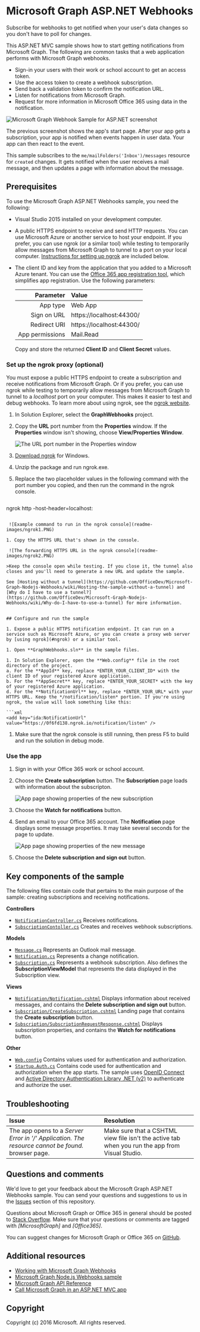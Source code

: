 # Microsoft Graph ASP.NET Webhooks

Subscribe for webhooks to get notified when your user's data changes so you don't have to poll for changes.

This ASP.NET MVC sample shows how to start getting notifications from Microsoft Graph. The following are common tasks that a web application performs with Microsoft Graph webhooks.

* Sign-in your users with their work or school account to get an access token.
* Use the access token to create a webhook subscription.
* Send back a validation token to confirm the notification URL.
* Listen for notifications from Microsoft Graph.
* Request for more information in Microsoft Office 365 using data in the notification.
  
![Microsoft Graph Webhook Sample for ASP.NET screenshot](/readme-images/Page1.PNG)

The previous screenshot shows the app's start page. After your app gets a subscription, your app is notified when events happen in user data. Your app can then react to the event.

This sample subscribes to the `me/mailFolders('Inbox')/messages` resource for `created` changes. It gets notified when the user receives a mail message, and then updates a page with information about the message. 

## Prerequisites

To use the Microsoft Graph ASP.NET Webhooks sample, you need the following:

* Visual Studio 2015 installed on your development computer. 

* A public HTTPS endpoint to receive and send HTTP requests. You can use Microsoft Azure or another service to host your endpoint. If you prefer, you can use ngrok (or a similar tool) while testing to temporarily allow messages from Microsoft Graph to tunnel to a port on your local computer. [Instructions for setting up ngrok](#ngrok) are included below.

* The client ID and key from the application that you added to a Microsoft Azure tenant. You can use the [Office 365 app registration tool](http://dev.office.com/app-registration), which simplifies app registration. Use the following parameters:

   |       Parameter | Value                    |
   |----------------:|:-------------------------|
   |        App type | Web App                  |
   |     Sign on URL | https://localhost:44300/ |
   |    Redirect URI | https://localhost:44300/ |
   | App permissions | Mail.Read                |
  
   Copy and store the returned **Client ID** and **Client Secret** values.


<a name="ngrok"></a>
### Set up the ngrok proxy (optional)

You must expose a public HTTPS endpoint to create a subscription and receive notifications from Microsoft Graph. Or if you prefer, you can use ngrok while testing to temporarily allow messages from Microsoft Graph to tunnel to a *localhost* port on your computer. This makes it easier to test and debug webhooks. To learn more about using ngrok, see the [ngrok website](https://ngrok.com/).  

1. In Solution Explorer, select the **GraphWebhooks** project.

1. Copy the **URL** port number from the **Properties** window.  If the **Properties** window isn't showing, choose **View/Properties Window**. 

	![The URL port number in the Properties window](readme-images/PortNumber.png)

1. [Download ngrok](https://ngrok.com/download) for Windows.  

1. Unzip the package and run ngrok.exe.

1. Replace the two *<port-number>* placeholder values in the following command with the port number you copied, and then run the command in the ngrok console.

   ```
ngrok http <port-number> -host-header=localhost:<port-number>
   ```

	![Example command to run in the ngrok console](readme-images/ngrok1.PNG)

1. Copy the HTTPS URL that's shown in the console. 

	![The forwarding HTTPS URL in the ngrok console](readme-images/ngrok2.PNG)

   >Keep the console open while testing. If you close it, the tunnel also closes and you'll need to generate a new URL and update the sample.

See [Hosting without a tunnel](https://github.com/OfficeDev/Microsoft-Graph-Nodejs-Webhooks/wiki/Hosting-the-sample-without-a-tunnel) and [Why do I have to use a tunnel?](https://github.com/OfficeDev/Microsoft-Graph-Nodejs-Webhooks/wiki/Why-do-I-have-to-use-a-tunnel) for more information.


## Configure and run the sample

1. Expose a public HTTPS notification endpoint. It can run on a service such as Microsoft Azure, or you can create a proxy web server by [using ngrok](#ngrok) or a similar tool.

1. Open **GraphWebhooks.sln** in the sample files. 

1. In Solution Explorer, open the **Web.config** file in the root directory of the project.  
   a. For the **AppId** key, replace *ENTER_YOUR_CLIENT_ID* with the client ID of your registered Azure application.  
   b. For the **AppSecret** key, replace *ENTER_YOUR_SECRET* with the key of your registered Azure application.  
   d. For the **NotificationUrl** key, replace *ENTER_YOUR_URL* with your HTTPS URL. Keep the */notification/listen* portion. If you're using ngrok, the value will look something like this:

   ```xml
<add key="ida:NotificationUrl" value="https://0f6fd138.ngrok.io/notification/listen" />
   ```

1. Make sure that the ngrok console is still running, then press F5 to build and run the solution in debug mode. 


### Use the app
 
1. Sign in with your Office 365 work or school account. 

1. Choose the **Create subscription** button. The **Subscription** page loads with information about the subscripton.

	![App page showing properties of the new subscription](readme-images/Page2.PNG)
	
1. Choose the **Watch for notifications** button.

1. Send an email to your Office 365 account. The **Notification** page displays some message properties. It may take several seconds for the page to update.
   
	![App page showing properties of the new message](readme-images/Page3.PNG)

1. Choose the **Delete subscription and sign out** button. 


## Key components of the sample

The following files contain code that pertains to the main purpose of the sample: creating subscriptions and receiving notifications.

**Controllers**  
- [```NotificationController.cs```](https://github.com/OfficeDev/Microsoft-Graph-ASPNET-Webhooks/blob/master/GraphWebhooks/Controllers/NotificationController.cs) Receives notifications.  
- [```SubscriptionContoller.cs```](https://github.com/OfficeDev/Microsoft-Graph-ASPNET-Webhooks/blob/master/GraphWebhooks/Controllers/SubscriptionController.cs) Creates and receives webhook subscriptions.
 
**Models**  
- [```Message.cs```](https://github.com/OfficeDev/Microsoft-Graph-ASPNET-Webhooks/blob/master/GraphWebhooks/Models/Message.cs) Represents an Outlook mail message. 
- [```Notification.cs```](https://github.com/OfficeDev/Microsoft-Graph-ASPNET-Webhooks/blob/master/GraphWebhooks/Models/Notification.cs) Represents a change notification. 
- [```Subscription.cs```](https://github.com/OfficeDev/Microsoft-Graph-ASPNET-Webhooks/blob/master/GraphWebhooks/Models/Subscription.cs) Represents a webhook subscription. Also defines the **SubscriptionViewModel** that represents the data displayed in the Subscription view. 

**Views**  
- [```Notification/Notification.cshtml```](https://github.com/OfficeDev/Microsoft-Graph-ASPNET-Webhooks/blob/master/GraphWebhooks/Views/Notification/Notification.cshtml) Displays information about received messages, and contains the **Delete subscription and sign out** button. 
- [```Subscription/CreateSubscription.cshtml```](https://github.com/OfficeDev/Microsoft-Graph-ASPNET-Webhooks/blob/master/GraphWebhooks/Views/Subscription/Index.cshtml) Landing page that contains the **Create subscription** button. 
- [```Subscription/SubscriptionRequestResponse.cshtml```](https://github.com/OfficeDev/Microsoft-Graph-ASPNET-Webhooks/blob/master/GraphWebhooks/Views/Subscription/Subscription.cshtml) Displays subscription properties, and contains the **Watch for notifications** button. 

**Other**  
- [```Web.config```](https://github.com/OfficeDev/Microsoft-Graph-ASPNET-Webhooks/blob/master/GraphWebhooks/Web.config) Contains values used for authentication and authorization. 
- [```Startup.Auth.cs```](https://github.com/OfficeDev/Microsoft-Graph-ASPNET-Webhooks/blob/master/GraphWebhooks/App_Start/Startup.Auth.cs) Contains code used for authentication and authorization when the app starts. The sample uses [OpenID Connect](https://msdn.microsoft.com/en-us/library/azure/jj573266.aspx) and [Active Directory Authentication Library .NET (v2)](http://go.microsoft.com/fwlink?LinkId=258232) to authenticate and authorize the user.


## Troubleshooting

| Issue | Resolution |
|:------|:------|
| The app opens to a *Server Error in '/' Application. The resource cannot be found.* browser page. | Make sure that a CSHTML view file isn't the active tab when you run the app from Visual Studio. |


## Questions and comments

We'd love to get your feedback about the Microsoft Graph ASP.NET Webhooks sample. You can send your questions and suggestions to us in the [Issues](https://github.com/OfficeDev/Microsoft-Graph-ASPNET-Webhooks/issues) section of this repository.

Questions about Microsoft Graph or Office 365 in general should be posted to [Stack Overflow](http://stackoverflow.com/questions/tagged/MicrosoftGraph+Office365). Make sure that your questions or comments are tagged with *[MicrosoftGraph]* and *[Office365]*.

You can suggest changes for Microsoft Graph or Office 365 on [GitHub](https://github.com/OfficeDev/microsoft-graph-docs).
  

## Additional resources

* [Working with Microsoft Graph Webhooks](http://graph.microsoft.io/en-us/docs/api-reference/v1.0/resources/subscription)
* [Microsoft Graph Node.js Webhooks sample](https://github.com/OfficeDev/Microsoft-Graph-Nodejs-Webhooks)
* [Microsoft Graph API Reference](http://graph.microsoft.io/docs/api-reference/v1.0)
* [Call Microsoft Graph in an ASP.NET MVC app](https://graph.microsoft.io/en-us/docs/platform/aspnetmvc)

## Copyright
Copyright (c) 2016 Microsoft. All rights reserved.

